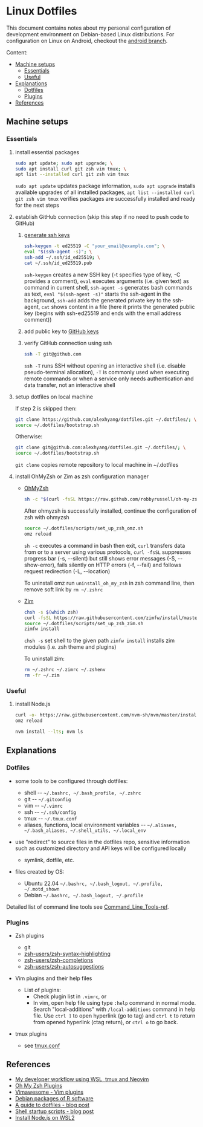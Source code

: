 # Linux Dotfiles

This document contains notes about my personal configuration of development
environment on Debian-based Linux distributions. For configuration on Linux on
Android, checkout the [android branch][android-branch-ref].

Content:

* [Machine setups](#machine-setups)
  * [Essentials](#essentials)
  * [Useful](#useful)
* [Explanations](#explanations)
  * [Dotfiles](#dotfiles)
  * [Plugins](#plugins)
* [References](#references)

## Machine setups
### Essentials

1.  install essential packages

    ```sh
    sudo apt update; sudo apt upgrade; \
    sudo apt install curl git zsh vim tmux; \
    apt list --installed curl git zsh vim tmux
    ```

    `sudo apt update` updates package information,
    `sudo apt upgrade` installs available upgrades of all installed packages,
    `apt list --installed curl git zsh vim tmux` verifies packages are
         successfully installed and ready for the next steps

1.  establish GitHub connection (skip this step if no need to push code to
    GitHub)

    1.  [generate ssh keys][sshgen-ref]

        ```sh
        ssh-keygen -t ed25519 -C "your_email@example.com"; \
        eval "$(ssh-agent -s)"; \
        ssh-add ~/.ssh/id_ed25519; \
        cat ~/.ssh/id_ed25519.pub
        ```

        `ssh-keygen` creates a new SSH key (-t specifies type of key, -C
        provides a comment),
        `eval` executes arguments (i.e. given text) as command in current shell,
        `ssh-agent -s` generates bash commands as text,
        `eval "$(ssh-agent -s)"` starts the ssh-agent in the background,
        `ssh-add` adds the generated private key to the ssh-agent,
        `cat` shows content in a file (here it prints the generated public
        key (begins with ssh-ed25519 and ends with the email address comment))

    1.  add public key to [GitHub keys](https://github.com/settings/keys)

    1.  verify GitHub connection using ssh

        ```sh
        ssh -T git@github.com
        ```

        `ssh -T` runs SSH without opening an interactive shell (i.e. disable
        pseudo-terminal allocation), `-T` is commonly used when executing
        remote commands or when a service only needs authentication and data
        transfer, not an interactive shell

1.  setup dotfiles on local machine

    If step 2 is skipped then:

    ```sh
    git clone https://github.com/alexhyang/dotfiles.git ~/.dotfiles/; \
    source ~/.dotfiles/bootstrap.sh
    ```

    Otherwise:

    ```sh
    git clone git@github.com:alexhyang/dotfiles.git ~/.dotfiles/; \
    source ~/.dotfiles/bootstrap.sh
    ```

    `git clone` copies remote repository to local machine in ~/.dotfiles

1.  install OhMyZsh or Zim as zsh configuration manager

    *   [OhMyZsh](https://github.com/ohmyzsh/ohmyzsh)

        ```bash
        sh -c "$(curl -fsSL https://raw.github.com/robbyrussell/oh-my-zsh/master/tools/install.sh)"
        ```

        After ohmyzsh is successfully installed, continue the configuration of
        zsh with ohmyzsh

        ```bash
        source ~/.dotfiles/scripts/set_up_zsh_omz.sh
        omz reload
        ```

        `sh -c` executes a command in bash then exit,
        `curl` transfers data from or to a server using various protocols,
        `curl -fsSL` suppresses progress bar (-s, --silent) but still shows
        error messages (-S, --show-error), fails silently on HTTP errors (-f,
        --fail) and follows request redirection (-L, --location)

        To uninstall omz run `uninstall_oh_my_zsh` in zsh command line, then
        remove soft link by `rm ~/.zshrc`

    *   [Zim](https://github.com/zimfw/zimfw)

        ```bash
        chsh -s $(which zsh)
        curl -fsSL https://raw.githubusercontent.com/zimfw/install/master/install.zsh | zsh
        source ~/.dotfiles/scripts/set_up_zsh_zim.sh
        zimfw install
        ```

        `chsh -s` set shell to the given path
        `zimfw install` installs zim modules (i.e. zsh theme and plugins)

        To uninstall zim:
        ```bash
        rm ~/.zshrc ~/.zimrc ~/.zshenv
        rm -fr ~/.zim
        ```


### Useful

1.  install Node.js
    ```bash
    curl -o- https://raw.githubusercontent.com/nvm-sh/nvm/master/install.sh | bash; \
    omz reload
    ```
    ```bash
    nvm install --lts; nvm ls
    ```

## Explanations
### Dotfiles
*   some tools to be configured through dotfiles:
    *   shell -- `~/.bashrc, ~/.bash_profile, ~/.zshrc`
    *   git -- `~/.gitconfig`
    *   vim -- `~/.vimrc`
    *   ssh -- `~/.ssh/config`
    *   tmux -- `~/.tmux.conf`
    *   aliases, functions, local environment variables -- `~/.aliases,
        ~/.bash_aliases, ~/.shell_utils, ~/.local_env`

*   use "redirect" to source files in the dotfiles repo,
    sensitive information such as customized directory and
    API keys will be configured locally
    *   symlink, dotfile, etc.

*   files created by OS:
    *   Ubuntu 22.04
        `~/.bashrc, ~/.bash_logout, ~/.profile, ~/.motd_shown`
    *   Debian
        `~/.bashrc, ~/.bash_logout, ~/.profile`

Detailed list of command line tools see [Command_Line_Tools-ref](https://github.com/alexhyang/dotfiles/blob/main/refs/clt.md).

### Plugins
*   Zsh plugins
    *   git
    *   [zsh-users/zsh-syntax-highlighting](https://github.com/zsh-users/zsh-syntax-highlighting)
    *   [zsh-users/zsh-completions](https://github.com/zsh-users/zsh-completions)
    *   [zsh-users/zsh-autosuggestions](https://github.com/zsh-users/zsh-autosuggestions)

*   Vim plugins and their help files

    *   List of plugins:
        *   Check plugin list in `.vimrc`, or
        *   In vim, open help file using type `:help` command in normal mode.
            Search "local-additions" with `/local-additions` command in help
            file. Use `ctrl ]` to open hyperlink (go to tag) and `ctrl t` to
            return from opened hyperlink (ctag return), or `ctrl o` to go
            back.

*   tmux plugins
    *   see [tmux.conf](./config/.tmux.conf)

## References

*   [My developer workflow using WSL, tmux and Neovim](https://dev.to/nexxeln/my-developer-workflow-using-wsl-tmux-and-neovim-55f5)
*   [Oh My Zsh Plugins](https://github.com/ohmyzsh/ohmyzsh/wiki/Plugins)
*   [Vimawesome - Vim plugins](https://vimawesome.com/)
*   [Debian packages of R software](https://cran.r-project.org/bin/linux/debian/)
*   [A guide to dotfiles - blog post](https://dotfiles.github.io/)
*   [Shell startup scripts - blog post](https://blog.flowblok.id.au/2013-02/shell-startup-scripts.html)
*   [Install Node.js on WSL2](https://learn.microsoft.com/en-ca/windows/dev-environment/javascript/nodejs-on-wsl)

[android-branch-ref]: https://github.com/alexhyang/dotfiles/tree/android
[sshgen-ref]: https://docs.github.com/en/authentication/connecting-to-github-with-ssh/generating-a-new-ssh-key-and-adding-it-to-the-ssh-agent?platform=linux
